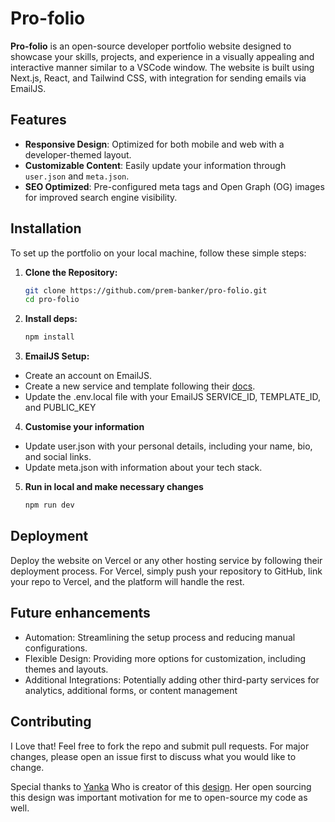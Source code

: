 # Pro-folio

**Pro-folio** is an open-source developer portfolio website designed to showcase your skills, projects, and experience in a visually appealing and interactive manner similar to a VSCode window. The website is built using Next.js, React, and Tailwind CSS, with integration for sending emails via EmailJS.

## Features

- **Responsive Design**: Optimized for both mobile and web with a developer-themed layout.
- **Customizable Content**: Easily update your information through `user.json` and `meta.json`.
- **SEO Optimized**: Pre-configured meta tags and Open Graph (OG) images for improved search engine visibility.

## Installation

To set up the portfolio on your local machine, follow these simple steps:

1. **Clone the Repository:**

   ```bash
   git clone https://github.com/prem-banker/pro-folio.git
   cd pro-folio
   ```

2) **Install deps:**

   ```bash
   npm install
   ```

3. **EmailJS Setup:**

- Create an account on EmailJS.
- Create a new service and template following their [docs](https://www.emailjs.com/docs/tutorial/overview/).
- Update the .env.local file with your EmailJS SERVICE_ID, TEMPLATE_ID, and PUBLIC_KEY

4. **Customise your information**

- Update user.json with your personal details, including your name, bio, and social links.
- Update meta.json with information about your tech stack.

5. **Run in local and make necessary changes**
   ```bash
   npm run dev
   ```

## Deployment

Deploy the website on Vercel or any other hosting service by following their deployment process. For Vercel, simply push your repository to GitHub, link your repo to Vercel, and the platform will handle the rest.

## Future enhancements

- Automation: Streamlining the setup process and reducing manual configurations.
- Flexible Design: Providing more options for customization, including themes and layouts.
- Additional Integrations: Potentially adding other third-party services for analytics, additional forms, or content management

## Contributing

I Love that! Feel free to fork the repo and submit pull requests. For major changes, please open an issue first to discuss what you would like to change.

Special thanks to [Yanka](https://www.linkedin.com/in/yanka-darelova/) Who is creator of this [design](https://www.figma.com/community/file/1100794861710979147/portfolio-for-developers-concept-v-2). Her open sourcing this design was important motivation for me to open-source my code as well.
